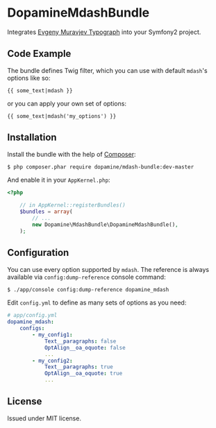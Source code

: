 DopamineMdashBundle
===================

Integrates [Evgeny Muravjev Typograph](http://mdash.ru) into your Symfony2 project.


Code Example
------------

The bundle defines Twig filter, which you can use with default `mdash`'s options like so:

```twig
{{ some_text|mdash }}
```

or you can apply your own set of options:

```twig
{{ some_text|mdash('my_options') }}
```

Installation
------------

Install the bundle with the help of [Composer](https://getcomposer.org):

```bash
$ php composer.phar require dopamine/mdash-bundle:dev-master
```

And enable it in your `AppKernel.php`:

```php
<?php

    // in AppKernel::registerBundles()
    $bundles = array(
        // ...
        new Dopamine\MdashBundle\DopamineMdashBundle(),
    );
```

Configuration
-------------

You can use every option supported by `mdash`. The reference is always available via `config:dump-reference` console command:

```bash
$ ./app/console config:dump-reference dopamine_mdash
```

Edit `config.yml` to define as many sets of options as you need:

```yaml
# app/config.yml
dopamine_mdash:
    configs:
        - my_config1:
            Text__paragraphs: false
            OptAlign__oa_oquote: false
            ...
        - my_config2:
            Text__paragraphs: true
            OptAlign__oa_oquote: true
            ...
```

License
-------
Issued under MIT license.
